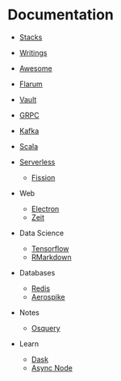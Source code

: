 # Documentation

- [Stacks](../README.md)

- [Writings](./writings.md)

- [Awesome](./awesome-lectures.md)

- [Flarum](./flarum.md)
- [Vault](./vault.md)
- [GRPC](./grpc.md)
- [Kafka](./kafka.md)
- [Scala](./kafka.md)

- [Serverless](./serveless.md)
  - [Fission]('./fission.md')

- Web
  - [Electron](./electron.md)
  - [Zeit](./zeit.md)

- Data Science
  - [Tensorflow](./tensorflow.md)
  - [RMarkdown](./rmarkdown.md)

- Databases
  - [Redis](./databases/redis/readme.md)
  - [Aerospike](./aerospike.md)

- Notes
  - [Osquery](./osquery.md)

- Learn
  - [Dask](./dask.md)
  - [Async Node](./node-async.md)
